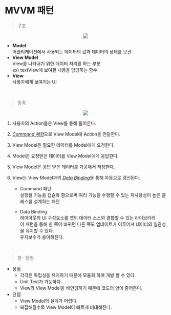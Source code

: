 # MVVM 패턴

> 구조  

<p align="center"><img src="https://user-images.githubusercontent.com/68101656/147802717-4e836a1e-63c4-40ff-bcfd-65fb2ded1d46.png"></p>

* **Model**  
    어플리케이션에서 사용되는 데이터의 값과 데이터의 상태를 보관
* **View Model**  
    View를 나타내기 위한 데이터 처리를 하는 부분  
    ex) textView에 보여질 내용을 담당하는 함수
* **View**  
    사용자에게 보여지는 UI  
<br/>

> 동작  

<p align="center"><img src="https://user-images.githubusercontent.com/68101656/147802766-5be0b3df-6670-47ec-a647-30f3bf486838.png"></p>

1. 사용자의 Action들은 View를 통해 들어온다.
2. <u>*Command 패턴*</u>으로 View Model에 Action을 전달한다.
3. View Model은 필요한 데이터를 Model에게 요청한다.
4. Model은 요청받은 데이터를 View Model에게 응답한다. 
5. View Model은 응답 받은 데이터를 가공해서 저장한다.
6. View는 View Model과의 <u>*Data Binding*</u>을 통해 자동으로 갱신된다.  

    * Command 패턴  
    실행될 기능을 캡슐화 함으로써 여러 기능을 수행할 수 있는 재사용성이 높은 클래스를 설계하는 패턴  
    
    * Data Binding  
    레이아웃의 UI 구성요소를 앱의 데이터 소스와 결합할 수 있는 라이브러리    
    이 패턴을 통해 한 쪽이 바뀌면 다른 쪽도 업데이트가 이루어져 데이터의 일관성을 유지할 수 있다.  
    유지보수가 용이해진다.  
<br/>

> 장 · 단점  
* 장점  
    - 각각은 독립성을 유지하기 때문에 모듈화 하여 개발 할 수 있다.
    - Unit Test가 가능하다.
    - View와 View Model을 바인딩하기 때문에 코드의 양이 줄어든다.
* 단점
    - View Model의 설계가 어렵다.
    - 복잡해질수록 View Model이 빠르게 비대해진다.








